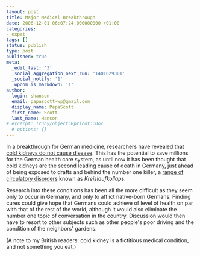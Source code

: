 ```yaml
---
layout: post
title: Major Medical Breakthrough
date: 2006-12-01 06:07:24.000000000 +01:00
categories:
- expat
tags: []
status: publish
type: post
published: true
meta:
  _edit_last: '3'
  _social_aggregation_next_run: '1401629301'
  _social_notify: '1'
  _wpcom_is_markdown: '1'
author:
  login: shanson
  email: papascott-wp@gmail.com
  display_name: PapaScott
  first_name: Scott
  last_name: Hanson
# excerpt: !ruby/object:Hpricot::Doc
  # options: {}
---
```

<p>In a breakthrough for German medicine, researchers have revealed that <a href="http://claireseuroamerica.blogspot.com/2006/11/small-victories.html">cold kidneys do not cause disease</a>. This has the potential to save millions for the German health care system, as until now it has been thought that cold kidneys are the second leading cause of death in Germany, just ahead of being exposed to drafts and behind the number one killer, a <a href="http://www.spiegel.de/international/0,1518,416475,00.html" title="http://www.spiegel.de/international/0,1518,416475,00.html">range of circulatory disorders</a> known as <em>Kreislaufkollaps</em>.</p>
<p>Research into these conditions has been all the more difficult as they seem only to occur in Germany, and only to afflict native-born Germans. Finding cures could give hope that Germans could achieve of level of health on par with that of the rest of the world, although it would also eliminate the number one topic of conversation in the country. Discussion would then have to resort to other subjects such as other people's poor driving and the condition of the neighbors' gardens.</p>
<p>(A note to my British readers: cold kidney is a fictitious medical condition, and not something you eat.)</p>
